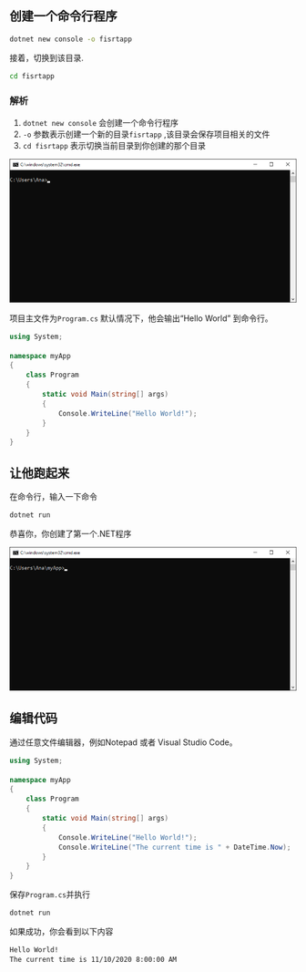 ## 创建一个命令行程序

``` bash
dotnet new console -o fisrtapp
```

接着，切换到该目录.

``` bash
cd fisrtapp
```

### 解析

1. `dotnet new console` 会创建一个命令行程序
2. `-o` 参数表示创建一个新的目录`fisrtapp` ,该目录会保存项目相关的文件
3. `cd fisrtapp` 表示切换当前目录到你创建的那个目录

![](../_media/dotnet-hello-world-create-app.gif)

项目主文件为`Program.cs` 默认情况下，他会输出“Hello World” 到命令行。



``` csharp
using System;

namespace myApp
{
    class Program
    {
        static void Main(string[] args)
        {
            Console.WriteLine("Hello World!");
        }
    }
}
```



## 让他跑起来

在命令行，输入一下命令

``` bash
dotnet run
```

恭喜你，你创建了第一个.NET程序

![](../_media/dotnet-hello-world-run-app.gif)

## 编辑代码

通过任意文件编辑器，例如Notepad 或者 Visual Studio Code。

``` csharp
using System;

namespace myApp
{
    class Program
    {
        static void Main(string[] args)
        {
            Console.WriteLine("Hello World!");
            Console.WriteLine("The current time is " + DateTime.Now);
        }
    }
}
```

保存`Program.cs`并执行

``` bash
dotnet run
```

如果成功，你会看到以下内容

``` bash
Hello World!
The current time is 11/10/2020 8:00:00 AM
```

